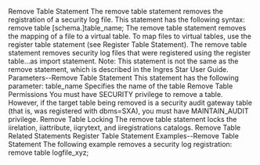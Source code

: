 Remove Table Statement
The remove table statement removes the registration of a security log file.
This statement has the following syntax:
remove table [schema.]table_name;
The remove table statement removes the mapping of a file to a virtual table. To map files to virtual tables, use the register table statement (see Register Table Statement). The remove table statement removes security log files that were registered using the register table...as import statement.
Note:  This statement is not the same as the remove statement, which is described in the Ingres Star User Guide.
Parameters--Remove Table Statement
This statement has the following parameter:
table_name
Specifies the name of the table
Remove Table Permissions
You must have SECURITY privilege to remove a table. However, if the target table being removed is a security audit gateway table (that is, was registered with dbms=SXA), you must have MAINTAIN_AUDIT privilege.
Remove Table Locking
The remove table statement locks the iirelation, iiattribute, iiqrytext, and iiregistrations catalogs.
Remove Table Related Statements
Register Table Statement
Examples--Remove Table Statement
The following example removes a security log registration:
remove table logfile_xyz;
